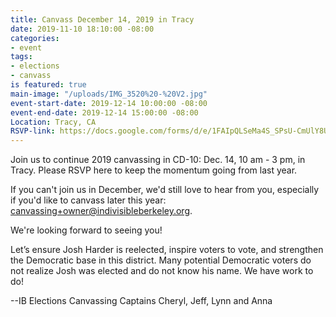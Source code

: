 ```yaml
---
title: Canvass December 14, 2019 in Tracy
date: 2019-11-10 18:10:00 -08:00
categories:
- event
tags:
- elections
- canvass
is featured: true
main-image: "/uploads/IMG_3520%20-%20V2.jpg"
event-start-date: 2019-12-14 10:00:00 -08:00
event-end-date: 2019-12-14 15:00:00 -08:00
Location: Tracy, CA
RSVP-link: https://docs.google.com/forms/d/e/1FAIpQLSeMa4S_SPsU-CmUlY8U4eIO3bhAanwm91n_OVtlLwnO4R3XbQ/viewform
---
```


Join us to continue 2019 canvassing in CD-10: Dec. 14, 10 am - 3 pm, in Tracy.  Please RSVP here to keep the momentum going from last year. 

If you can't join us in December, we'd still love to hear from you, especially if you'd like to canvass later this year: canvassing+owner@indivisibleberkeley.org.  

We're looking forward to seeing you! 

Let’s ensure Josh Harder is reelected, inspire voters to vote, and strengthen the Democratic base in this district. Many potential Democratic voters do not realize Josh was elected and do not know his name. We have work to do! 

--IB Elections Canvassing Captains Cheryl, Jeff, Lynn and Anna